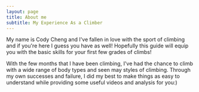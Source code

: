 ```yaml
---
layout: page
title: About me
subtitle: My Experience As a Climber
---
```


My name is Cody Cheng and I've fallen in love with the sport of climbing and if you're here I guess you have as well! Hopefully this guide will equip you with the basic skills for your first few grades of climbs!

With the few months that I have been climbing, I've had the chance to climb with a wide range of body types and seen may styles of climbing. Through my own successes and failure, I did my best to make things as easy to understand while providing some useful videos and analysis for you:)
